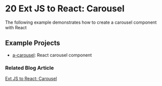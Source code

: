 # 20 Ext JS to React: Carousel

The following example demonstrates how to create a carousel component with
React

## Example Projects

 - [a-carousel](./a-carousel): React carousel component

### Related Blog Article

[Ext JS to React: Carousel](TBD)


